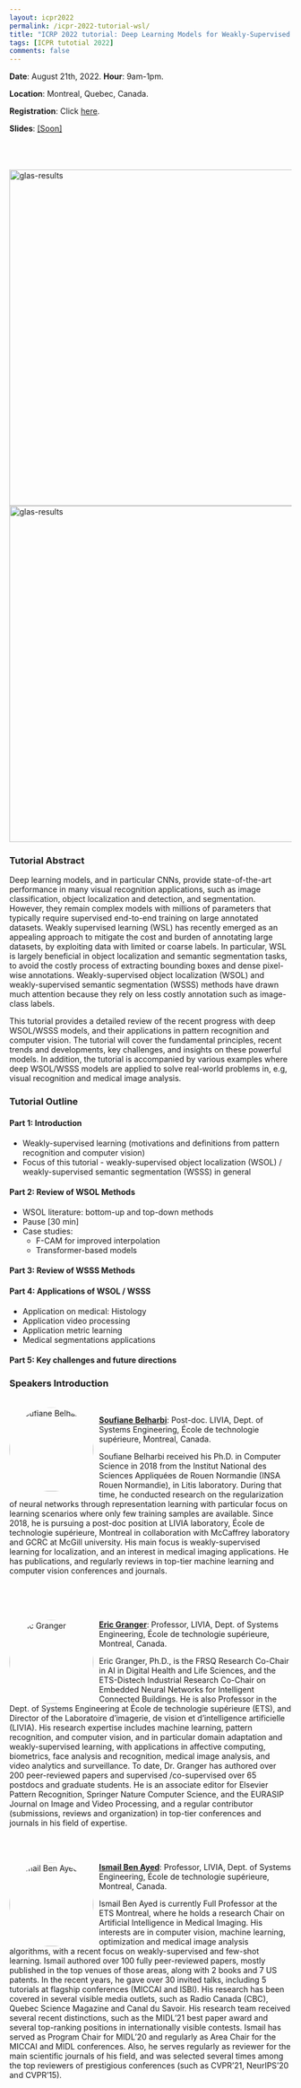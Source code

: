 ```yaml
---
layout: icpr2022
permalink: /icpr-2022-tutorial-wsl/
title: "ICRP 2022 tutorial: Deep Learning Models for Weakly-Supervised Object Localization and Segmentation"
tags: [ICPR tutotial 2022]
comments: false
---
```

**Date**: August 21th, 2022. **Hour**: 9am-1pm.

**Location**: Montreal, Quebec, Canada.

**Registration**: Click [here](https://www.icpr2022.com/registration/).

**Slides**: <a href="/publications/icpr-tutorial-wsl-2022/slides.pdf">[Soon]</a>

<br />
<br />
<br />

<img src="{{ site.url }}/images/obj-loc-cub.png" alt="glas-results" width="600">
<img src="{{ site.url }}/images/cam-cancer-glas.png" alt="glas-results" width="600">

### Tutorial Abstract

Deep learning models, and in particular CNNs, provide state-of-the-art performance in many visual recognition applications, such as image classification, object localization and detection, and segmentation. However, they remain complex models with millions of parameters that typically require supervised end-to-end training on large annotated datasets. Weakly supervised learning (WSL) has recently emerged as an appealing approach to mitigate the cost and burden of annotating large datasets, by exploiting data with limited or coarse labels. In particular, WSL is largely beneficial in object localization and semantic segmentation tasks, to avoid the costly process of extracting bounding boxes and dense pixel-wise annotations. Weakly-supervised object localization (WSOL) and weakly-supervised semantic segmentation (WSSS) methods have drawn much attention because they rely on less costly annotation such as image-class labels.

This tutorial provides a detailed review of the recent progress with deep WSOL/WSSS models, and their applications in pattern recognition and computer vision. The tutorial will cover the fundamental principles, recent trends and developments, key challenges, and insights on these powerful models. In addition, the tutorial is accompanied by various examples where deep WSOL/WSSS models are applied to solve real-world problems in, e.g, visual recognition and medical image analysis.

### Tutorial Outline


#### Part 1: Introduction
- Weakly-supervised learning (motivations and definitions from pattern recognition and computer vision)
- Focus of this tutorial - weakly-supervised object localization (WSOL) / weakly-supervised semantic segmentation (WSSS) in general

#### Part 2:  Review of WSOL Methods
- WSOL literature: bottom-up and top-down methods
- Pause [30 min]
- Case studies:
  - F-CAM for improved interpolation  
  - Transformer-based models

#### Part 3: Review of WSSS Methods

#### Part 4: Applications of WSOL / WSSS
- Application on medical: Histology
- Application video processing
- Application metric learning
- Medical segmentations applications

#### Part 5: Key challenges and future directions



### Speakers Introduction

<br />
<img src="{{ site.url }}/images/{{ site.owner.avatar }}"
alt="Soufiane Belharbi"
style="float: left; margin-right: 10px;width:150px; clip-path: circle();" />

[**Soufiane Belharbi**](https://sbelharbi.github.io/):
Post-doc. LIVIA, Dept. of Systems Engineering,  École de technologie supérieure, Montreal, Canada.

Soufiane Belharbi received his Ph.D. in Computer Science in 2018 from the Institut National des Sciences Appliquées de Rouen Normandie (INSA Rouen Normandie), in Litis laboratory. During that time, he conducted research on the regularization of neural networks through representation learning with particular focus on learning scenarios where only few training samples are available. Since 2018, he is pursuing a post-doc position at LIVIA laboratory, École de technologie supérieure, Montreal in collaboration with McCaffrey laboratory and GCRC at McGill university. His main focus is weakly-supervised learning for localization, and an interest in medical imaging applications. He has publications, and regularly reviews in top-tier machine learning and computer vision conferences and journals.

<br />
<br />
<br />


<img src="{{ site.url }}/images/eric-granger.jpg"
alt="Eric Granger"
style="float: left; margin-right: 10px;width:150px; clip-path: circle();" />

[**Eric Granger**](https://www.etsmtl.ca/en/research/professors/egranger): Professor, LIVIA, Dept. of Systems Engineering,  École de technologie supérieure, Montreal, Canada.

Eric Granger, Ph.D., is the FRSQ Research Co-Chair in AI in Digital Health and Life Sciences, and the ETS-Distech Industrial Research Co-Chair on Embedded Neural Networks for Intelligent Connected Buildings. He is also Professor in the Dept. of Systems Engineering at École de technologie supérieure (ETS), and Director of the Laboratoire d’imagerie, de vision et d’intelligence artificielle (LIVIA). His research expertise includes machine learning, pattern recognition, and computer vision, and in particular domain adaptation and weakly-supervised learning, with applications in affective computing, biometrics, face analysis and recognition, medical image analysis, and video analytics and surveillance. To date, Dr. Granger has authored over 200 peer-reviewed papers and supervised /co-supervised over 65 postdocs and graduate students. He is an associate editor for Elsevier Pattern Recognition, Springer Nature Computer Science, and the EURASIP Journal on Image and Video Processing, and a regular contributor (submissions, reviews and organization) in top-tier conferences and journals in his field of expertise.

<br />
<br />

<img src="{{ site.url }}/images/ismail-ben-ayed.jpeg"
alt="Ismail Ben Ayed"
style="float: left; margin-right: 10px;width:150px; clip-path: circle();" />

[**Ismail Ben Ayed**](http://profs.etsmtl.ca/ibenayed/): Professor, LIVIA, Dept. of Systems Engineering,  École de technologie supérieure, Montreal, Canada.

Ismail Ben Ayed is currently Full Professor at the ETS Montreal, where he holds a research Chair on Artificial Intelligence in Medical Imaging. His interests are in computer vision, machine learning, optimization and medical image analysis algorithms, with a recent focus on weakly-supervised and few-shot learning. Ismail authored over 100 fully peer-reviewed papers, mostly published in the top venues of those areas, along with 2 books and 7 US patents. In the recent years, he gave over 30 invited talks, including 5 tutorials at flagship conferences (MICCAI and ISBI). His research has been covered in several visible media outlets, such as Radio Canada (CBC), Quebec Science Magazine and Canal du Savoir. His research team received several recent distinctions, such as the MIDL’21 best paper award and several top-ranking positions in internationally visible contests. Ismail has served as Program Chair for MIDL’20 and regularly as Area Chair for the MICCAI and MIDL conferences. Also, he serves regularly as reviewer for the main scientific journals of his field, and was selected several times among the top reviewers of prestigious conferences (such as CVPR’21, NeurIPS’20 and CVPR’15).
